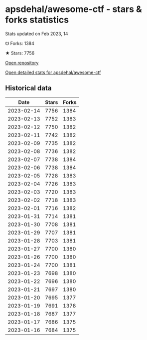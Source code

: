 # apsdehal/awesome-ctf - stars & forks statistics

Stats updated on Feb 2023, 14

☋ Forks: 1384

★ Stars: 7756

[Open repository](https://github.com/apsdehal/awesome-ctf)

[Open detailed stats for apsdehal/awesome-ctf](https://reviewgithub.com/rep/apsdehal/awesome-ctf)

## Historical data
| Date | Stars | Forks |
|------|-------|-------|
| 2023-02-14 | 7756 | 1384 | 
| 2023-02-13 | 7752 | 1383 | 
| 2023-02-12 | 7750 | 1382 | 
| 2023-02-11 | 7742 | 1382 | 
| 2023-02-09 | 7735 | 1382 | 
| 2023-02-08 | 7736 | 1382 | 
| 2023-02-07 | 7738 | 1384 | 
| 2023-02-06 | 7738 | 1384 | 
| 2023-02-05 | 7728 | 1383 | 
| 2023-02-04 | 7726 | 1383 | 
| 2023-02-03 | 7720 | 1383 | 
| 2023-02-02 | 7718 | 1383 | 
| 2023-02-01 | 7716 | 1382 | 
| 2023-01-31 | 7714 | 1381 | 
| 2023-01-30 | 7708 | 1381 | 
| 2023-01-29 | 7707 | 1381 | 
| 2023-01-28 | 7703 | 1381 | 
| 2023-01-27 | 7700 | 1380 | 
| 2023-01-26 | 7700 | 1380 | 
| 2023-01-24 | 7700 | 1381 | 
| 2023-01-23 | 7698 | 1380 | 
| 2023-01-22 | 7696 | 1380 | 
| 2023-01-21 | 7697 | 1380 | 
| 2023-01-20 | 7695 | 1377 | 
| 2023-01-19 | 7691 | 1378 | 
| 2023-01-18 | 7687 | 1377 | 
| 2023-01-17 | 7686 | 1375 | 
| 2023-01-16 | 7684 | 1375 | 

